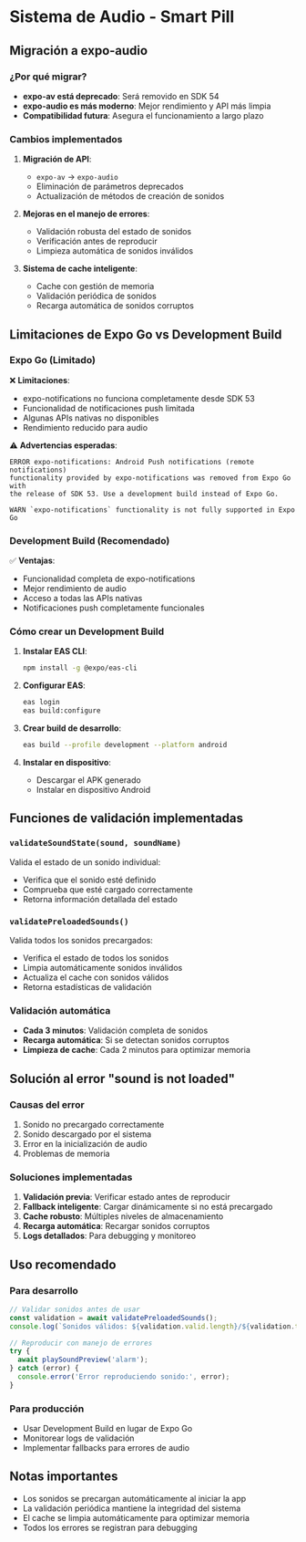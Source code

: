 # Sistema de Audio - Smart Pill

## Migración a expo-audio

### ¿Por qué migrar?

- **expo-av está deprecado**: Será removido en SDK 54
- **expo-audio es más moderno**: Mejor rendimiento y API más limpia
- **Compatibilidad futura**: Asegura el funcionamiento a largo plazo

### Cambios implementados

1. **Migración de API**:
   - `expo-av` → `expo-audio`
   - Eliminación de parámetros deprecados
   - Actualización de métodos de creación de sonidos

2. **Mejoras en el manejo de errores**:
   - Validación robusta del estado de sonidos
   - Verificación antes de reproducir
   - Limpieza automática de sonidos inválidos

3. **Sistema de cache inteligente**:
   - Cache con gestión de memoria
   - Validación periódica de sonidos
   - Recarga automática de sonidos corruptos

## Limitaciones de Expo Go vs Development Build

### Expo Go (Limitado)

❌ **Limitaciones**:
- expo-notifications no funciona completamente desde SDK 53
- Funcionalidad de notificaciones push limitada
- Algunas APIs nativas no disponibles
- Rendimiento reducido para audio

⚠️ **Advertencias esperadas**:
```
ERROR expo-notifications: Android Push notifications (remote notifications) 
functionality provided by expo-notifications was removed from Expo Go with 
the release of SDK 53. Use a development build instead of Expo Go.

WARN `expo-notifications` functionality is not fully supported in Expo Go
```

### Development Build (Recomendado)

✅ **Ventajas**:
- Funcionalidad completa de expo-notifications
- Mejor rendimiento de audio
- Acceso a todas las APIs nativas
- Notificaciones push completamente funcionales

### Cómo crear un Development Build

1. **Instalar EAS CLI**:
   ```bash
   npm install -g @expo/eas-cli
   ```

2. **Configurar EAS**:
   ```bash
   eas login
   eas build:configure
   ```

3. **Crear build de desarrollo**:
   ```bash
   eas build --profile development --platform android
   ```

4. **Instalar en dispositivo**:
   - Descargar el APK generado
   - Instalar en dispositivo Android

## Funciones de validación implementadas

### `validateSoundState(sound, soundName)`
Valida el estado de un sonido individual:
- Verifica que el sonido esté definido
- Comprueba que esté cargado correctamente
- Retorna información detallada del estado

### `validatePreloadedSounds()`
Valida todos los sonidos precargados:
- Verifica el estado de todos los sonidos
- Limpia automáticamente sonidos inválidos
- Actualiza el cache con sonidos válidos
- Retorna estadísticas de validación

### Validación automática
- **Cada 3 minutos**: Validación completa de sonidos
- **Recarga automática**: Si se detectan sonidos corruptos
- **Limpieza de cache**: Cada 2 minutos para optimizar memoria

## Solución al error "sound is not loaded"

### Causas del error
1. Sonido no precargado correctamente
2. Sonido descargado por el sistema
3. Error en la inicialización de audio
4. Problemas de memoria

### Soluciones implementadas
1. **Validación previa**: Verificar estado antes de reproducir
2. **Fallback inteligente**: Cargar dinámicamente si no está precargado
3. **Cache robusto**: Múltiples niveles de almacenamiento
4. **Recarga automática**: Recargar sonidos corruptos
5. **Logs detallados**: Para debugging y monitoreo

## Uso recomendado

### Para desarrollo
```javascript
// Validar sonidos antes de usar
const validation = await validatePreloadedSounds();
console.log(`Sonidos válidos: ${validation.valid.length}/${validation.total}`);

// Reproducir con manejo de errores
try {
  await playSoundPreview('alarm');
} catch (error) {
  console.error('Error reproduciendo sonido:', error);
}
```

### Para producción
- Usar Development Build en lugar de Expo Go
- Monitorear logs de validación
- Implementar fallbacks para errores de audio

## Notas importantes

- Los sonidos se precargan automáticamente al iniciar la app
- La validación periódica mantiene la integridad del sistema
- El cache se limpia automáticamente para optimizar memoria
- Todos los errores se registran para debugging